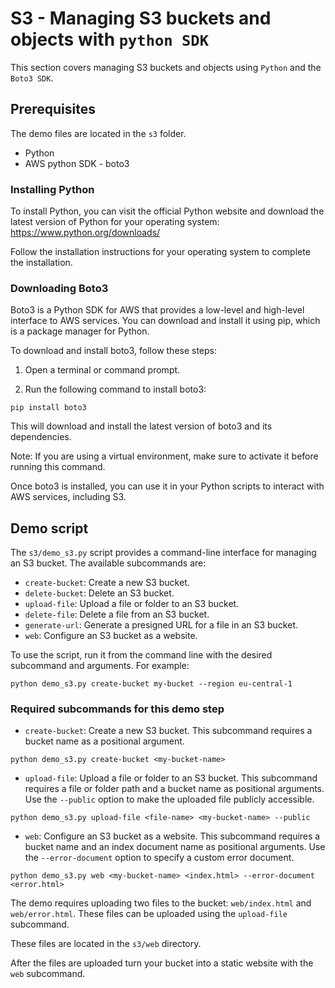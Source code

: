 # S3 - Managing S3 buckets and objects with `python SDK` <a name="s3"></a>

This section covers managing S3 buckets and objects using `Python` and the `Boto3 SDK`.

## Prerequisites

The demo files are located in the `s3` folder.

- Python
- AWS python SDK - boto3

### Installing Python

To install Python, you can visit the official Python website and download the latest version of Python for your operating system: https://www.python.org/downloads/

Follow the installation instructions for your operating system to complete the installation.

### Downloading Boto3

Boto3 is a Python SDK for AWS that provides a low-level and high-level interface to AWS services. You can download and install it using pip, which is a package manager for Python.

To download and install boto3, follow these steps:

1. Open a terminal or command prompt.

2. Run the following command to install boto3:
```
pip install boto3
```

This will download and install the latest version of boto3 and its dependencies.

Note: If you are using a virtual environment, make sure to activate it before running this command.

Once boto3 is installed, you can use it in your Python scripts to interact with AWS services, including S3.


## Demo script

The `s3/demo_s3.py` script provides a command-line interface for managing an S3 bucket. The available subcommands are:

- `create-bucket`: Create a new S3 bucket.
- `delete-bucket`: Delete an S3 bucket.
- `upload-file`: Upload a file or folder to an S3 bucket.
- `delete-file`: Delete a file from an S3 bucket.
- `generate-url`: Generate a presigned URL for a file in an S3 bucket.
- `web`: Configure an S3 bucket as a website.

To use the script, run it from the command line with the desired subcommand and arguments. For example:
```
python demo_s3.py create-bucket my-bucket --region eu-central-1
```

### Required subcommands for this demo step

- `create-bucket`: Create a new S3 bucket. This subcommand requires a bucket name as a positional argument.
```
python demo_s3.py create-bucket <my-bucket-name>
```

- `upload-file`: Upload a file or folder to an S3 bucket. This subcommand requires a file or folder path and a bucket name as positional arguments. Use the `--public` option to make the uploaded file publicly accessible.
```
python demo_s3.py upload-file <file-name> <my-bucket-name> --public
```

- `web`: Configure an S3 bucket as a website. This subcommand requires a bucket name and an index document name as positional arguments. Use the `--error-document` option to specify a custom error document.
```
python demo_s3.py web <my-bucket-name> <index.html> --error-document <error.html>
```

The demo requires uploading two files to the bucket: `web/index.html` and `web/error.html`. These files can be uploaded using the `upload-file` subcommand.

These files are located in the `s3/web` directory.

After the files are uploaded turn your bucket into a static website with the `web` subcommand.